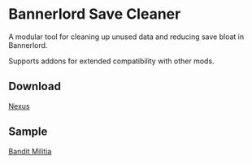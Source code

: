 # Bannerlord Save Cleaner

A modular tool for cleaning up unused data and reducing save bloat in Bannerlord.

Supports addons for extended compatibility with other mods.

## Download
[Nexus](https://www.nexusmods.com/mountandblade2bannerlord/mods/7763/)

## Sample
[Bandit Militia](https://github.com/JungleDruid/BanditMilitias/blob/b8f3f869a086f351d4a3f72b40cc1c2cb146a040/SaveCleanerSupport.cs)
